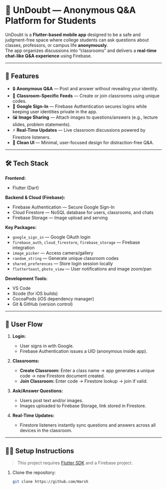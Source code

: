 # 📱 UnDoubt — Anonymous Q&A Platform for Students

UnDoubt is a **Flutter-based mobile app** designed to be a safe and judgment-free space where college students can ask questions about classes, professors, or campus life **anonymously**.  
The app organizes discussions into “classrooms” and delivers a **real-time chat-like Q&A experience** using Firebase.

---

## 🚀 Features
- 🔒 **Anonymous Q&A** — Post and answer without revealing your identity.  
- 🏫 **Classroom-Specific Feeds** — Create or join classrooms using unique codes.  
- 🔑 **Google Sign-In** — Firebase Authentication secures logins while keeping user identities private in the app.  
- 🖼️ **Image Sharing** — Attach images to questions/answers (e.g., lecture slides, problem statements).  
- ⚡ **Real-Time Updates** — Live classroom discussions powered by Firestore listeners.  
- 🎨 **Clean UI** — Minimal, user-focused design for distraction-free Q&A.

---

## 🛠️ Tech Stack

**Frontend:**  
- Flutter (Dart)

**Backend & Cloud (Firebase):**  
- Firebase Authentication — Secure Google Sign-In  
- Cloud Firestore — NoSQL database for users, classrooms, and chats  
- Firebase Storage — Image upload and serving  

**Key Packages:**  
- `google_sign_in` — Google OAuth login  
- `firebase_auth`, `cloud_firestore`, `firebase_storage` — Firebase integration  
- `image_picker` — Access camera/gallery  
- `random_string` — Generate unique classroom codes  
- `shared_preferences` — Store login session locally  
- `fluttertoast`, `photo_view` — User notifications and image zoom/pan  

**Development Tools:**  
- VS Code  
- Xcode (for iOS builds)  
- CocoaPods (iOS dependency manager)  
- Git & GitHub (version control)

---

## 📱 User Flow

1. **Login:**  
   - User signs in with Google.  
   - Firebase Authentication issues a UID (anonymous inside app).  

2. **Classrooms:**  
   - **Create Classroom:** Enter a class name → app generates a unique code → new Firestore document created.  
   - **Join Classroom:** Enter code → Firestore lookup → join if valid.  

3. **Ask/Answer Questions:**  
   - Users post text and/or images.  
   - Images uploaded to Firebase Storage, link stored in Firestore.  

4. **Real-Time Updates:**  
   - Firestore listeners instantly sync questions and answers across all devices in the classroom.

---

## 🧑‍💻 Setup Instructions

> This project requires [Flutter SDK](https://flutter.dev/docs/get-started/install) and a Firebase project.

1. Clone the repository:
   ```bash
   git clone https://github.com/Harsh
